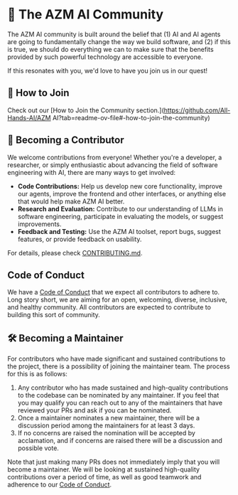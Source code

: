# 🙌 The AZM AI Community

The AZM AI community is built around the belief that (1) AI and AI agents are going to fundamentally change the way
we build software, and (2) if this is true, we should do everything we can to make sure that the benefits provided by
such powerful technology are accessible to everyone.

If this resonates with you, we'd love to have you join us in our quest!

## 🤝 How to Join

Check out our [How to Join the Community section.](https://github.com/All-Hands-AI/AZM AI?tab=readme-ov-file#-how-to-join-the-community)

## 💪 Becoming a Contributor

We welcome contributions from everyone! Whether you're a developer, a researcher, or simply enthusiastic about advancing
the field of software engineering with AI, there are many ways to get involved:

- **Code Contributions:** Help us develop new core functionality, improve our agents, improve the frontend and other
interfaces, or anything else that would help make AZM AI better.
- **Research and Evaluation:** Contribute to our understanding of LLMs in software engineering, participate in
evaluating the models, or suggest improvements.
- **Feedback and Testing:** Use the AZM AI toolset, report bugs, suggest features, or provide feedback on usability.

For details, please check [CONTRIBUTING.md](./CONTRIBUTING.md).

## Code of Conduct

We have a [Code of Conduct](./CODE_OF_CONDUCT.md) that we expect all contributors to adhere to.
Long story short, we are aiming for an open, welcoming, diverse, inclusive, and healthy community.
All contributors are expected to contribute to building this sort of community.

## 🛠️ Becoming a Maintainer

For contributors who have made significant and sustained contributions to the project, there is a possibility of joining
the maintainer team. The process for this is as follows:

1. Any contributor who has made sustained and high-quality contributions to the codebase can be nominated by any
maintainer. If you feel that you may qualify you can reach out to any of the maintainers that have reviewed your PRs and ask if you can be nominated.
2. Once a maintainer nominates a new maintainer, there will be a discussion period among the maintainers for at least 3 days.
3. If no concerns are raised the nomination will be accepted by acclamation, and if concerns are raised there will be a discussion and possible vote.

Note that just making many PRs does not immediately imply that you will become a maintainer. We will be looking
at sustained high-quality contributions over a period of time, as well as good teamwork and adherence to our [Code of Conduct](./CODE_OF_CONDUCT.md).
